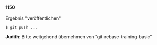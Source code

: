#### 1150

Ergebnis "veröffentlichen"

```
$ git push ...
```

**Judith**: Bitte weitgehend übernehmen von "git-rebase-training-basic"

